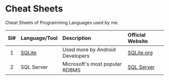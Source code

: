 # Cheat Sheets

Cheat Sheets of Programming Languages used by me.


| Sl# | Language/Tool | Description | Official Website |
|:---:|:-----------|:---------|:------------|
| 1 | [SQLite](./SQLite.md) | Used more by Android Developers | [SQLite.org](https://www.sqlite.org/index.html) |
| 2 | SQL Server | Microsoft's most popular RDBMS | [SQL Server](https://www.microsoft.com/sql-server/) |

